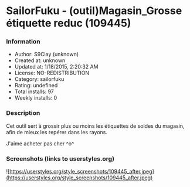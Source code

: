 # SailorFuku - (outil)Magasin_Grosse étiquette reduc (109445)

### Information
- Author: S9Clay (unknown)
- Created at: unknown
- Updated at: 1/18/2015, 2:20:32 AM
- License: NO-REDISTRIBUTION
- Category: sailorfuku
- Rating: undefined
- Total installs: 97
- Weekly installs: 0


### Description
Cet outil sert à grossir plus ou moins les étiquettes de soldes du magasin, afin de mieux les repérer dans les rayons.

J'aime acheter pas cher ^o^


### Screenshots (links to userstyles.org)
![https://userstyles.org/style_screenshots/109445_after.jpeg](https://userstyles.org/style_screenshots/109445_after.jpeg)


